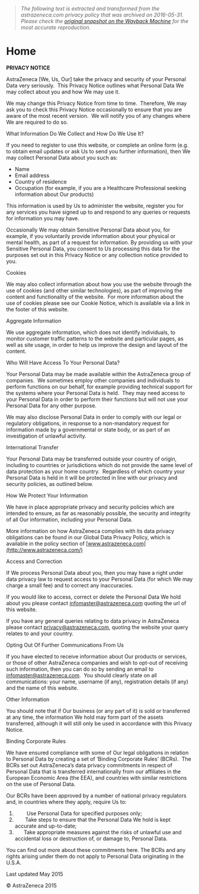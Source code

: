 > *The following text is extracted and transformed from the astrazeneca.com privacy policy that was archived on 2016-05-31. Please check the [original snapshot on the Wayback Machine](https://web.archive.org/web/20160531052042id_/https%3A//www.astrazenecaprivacynotice.com/home.html) for the most accurate reproduction.*

# Home

**PRIVACY NOTICE**

AstraZeneca [We, Us, Our] take the privacy and security of your Personal Data very seriously.  This Privacy Notice outlines what Personal Data We may collect about you and how We may use it.

We may change this Privacy Notice from time to time.  Therefore, We may ask you to check this Privacy Notice occasionally to ensure that you are aware of the most recent version.  We will notify you of any changes where We are required to do so.

What Information Do We Collect and How Do We Use It?

If you need to register to use this website, or complete an online form (e.g. to obtain email updates or ask Us to send you further information), then We may collect Personal Data about you such as:

  * Name
  * Email address
  * Country of residence
  * Occupation (for example, if you are a Healthcare Professional seeking information about Our products)



This information is used by Us to administer the website, register you for any services you have signed up to and respond to any queries or requests for information you may have.

Occasionally We may obtain Sensitive Personal Data about you, for example, if you voluntarily provide information about your physical or mental health, as part of a request for information. By providing us with your Sensitive Personal Data, you consent to Us processing this data for the purposes set out in this Privacy Notice or any collection notice provided to you.

Cookies

We may also collect information about how you use the website through the use of cookies (and other similar technologies), as part of improving the content and functionality of the website.  For more information about the use of cookies please see our Cookie Notice, which is available via a link in the footer of this website.

Aggregate Information

We use aggregate information, which does not identify individuals, to monitor customer traffic patterns to the website and particular pages, as well as site usage, in order to help us improve the design and layout of the content.

Who Will Have Access To Your Personal Data?

Your Personal Data may be made available within the AstraZeneca group of companies.  We sometimes employ other companies and individuals to perform functions on our behalf, for example providing technical support for the systems where your Personal Data is held.  They may need access to your Personal Data in order to perform their functions but will not use your Personal Data for any other purpose.

We may also disclose Personal Data in order to comply with our legal or regulatory obligations, in response to a non-mandatory request for information made by a governmental or state body, or as part of an investigation of unlawful activity.

International Transfer

Your Personal Data may be transferred outside your country of origin, including to countries or jurisdictions which do not provide the same level of data protection as your home country.  Regardless of which country your Personal Data is held in it will be protected in line with our privacy and security policies, as outlined below. 

How We Protect Your Information

We have in place appropriate privacy and security policies which are intended to ensure, as far as reasonably possible, the security and integrity of all Our information, including your Personal Data.

More information on how AstraZeneca complies with its data privacy obligations can be found in our Global Data Privacy Policy, which is available in the policy section of [www.astrazeneca.com](http://www.astrazeneca.com/)

Access and Correction

If We process Personal Data about you, then you may have a right under data privacy law to request access to your Personal Data (for which We may charge a small fee) and to correct any inaccuracies.

If you would like to access, correct or delete the Personal Data We hold about you please contact [infomaster@astrazeneca.com](mailto:infomaster@astrazeneca.com) quoting the url of this website.

If you have any general queries relating to data privacy in AstraZeneca please contact [privacy@astrazeneca.com](mailto:privacy@astrazeneca.com), quoting the website your query relates to and your country.

Opting Out Of Further Communications From Us

If you have elected to receive information about Our products or services, or those of other AstraZeneca companies and wish to opt-out of receiving such information, then you can do so by sending an email to [infomaster@astrazeneca.com](mailto:infomaster@astrazeneca.com).  You should clearly state on all communications: your name, username (if any), registration details (if any) and the name of this website.

Other Information

You should note that if Our business (or any part of it) is sold or transferred at any time, the information We hold may form part of the assets transferred, although it will still only be used in accordance with this Privacy Notice.

Binding Corporate Rules

We have ensured compliance with some of Our legal obligations in relation to Personal Data by creating a set of ‘Binding Corporate Rules’ (BCRs).  The BCRs set out AstraZeneca’s data privacy commitments in respect of Personal Data that is transferred internationally from our affiliates in the European Economic Area (the EEA), and countries with similar restrictions on the use of Personal Data.

Our BCRs have been approved by a number of national privacy regulators and, in countries where they apply, require Us to:

  1.         Use Personal Data for specified purposes only;
  2.        Take steps to ensure that the Personal Data We hold is kept accurate and up-to-date;
  3.       Take appropriate measures against the risks of unlawful use and accidental loss or destruction of, or damage to, Personal Data.



You can find out more about these commitments here. The BCRs and any rights arising under them do not apply to Personal Data originating in the U.S.A.

Last updated May 2015

© AstraZeneca 2015
